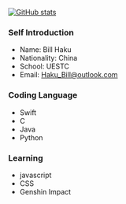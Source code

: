 [![GitHub stats](https://github-readme-stats.vercel.app/api?username=Bill-Haku)](https://github.com/Bill-Haku)

### Self Introduction

- Name: Bill Haku
- Nationality: China
- School: UESTC
- Email: Haku_Bill@outlook.com 

### Coding Language
* Swift 
* C
* Java
* Python

### Learning

- javascript
- CSS
- Genshin Impact
